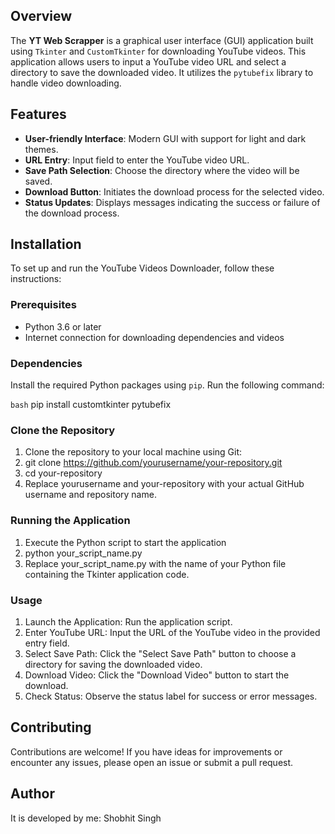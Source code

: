 ## Overview

The **YT Web Scrapper** is a graphical user interface (GUI) application built using `Tkinter` and `CustomTkinter` for downloading YouTube videos. This application allows users to input a YouTube video URL and select a directory to save the downloaded video. It utilizes the `pytubefix` library to handle video downloading.

## Features

- **User-friendly Interface**: Modern GUI with support for light and dark themes.
- **URL Entry**: Input field to enter the YouTube video URL.
- **Save Path Selection**: Choose the directory where the video will be saved.
- **Download Button**: Initiates the download process for the selected video.
- **Status Updates**: Displays messages indicating the success or failure of the download process.

## Installation

To set up and run the YouTube Videos Downloader, follow these instructions:

### Prerequisites

- Python 3.6 or later
- Internet connection for downloading dependencies and videos

### Dependencies

Install the required Python packages using `pip`. Run the following command:

```bash```
pip install customtkinter pytubefix

### Clone the Repository

1. Clone the repository to your local machine using Git:
2. git clone https://github.com/yourusername/your-repository.git
3. cd your-repository
4. Replace yourusername and your-repository with your actual GitHub username and repository name.

### Running the Application
1. Execute the Python script to start the application
2. python your_script_name.py
3. Replace your_script_name.py with the name of your Python file containing the Tkinter application code.

### Usage
1. Launch the Application: Run the application script.
2. Enter YouTube URL: Input the URL of the YouTube video in the provided entry field.
3. Select Save Path: Click the "Select Save Path" button to choose a directory for saving the downloaded video.
4. Download Video: Click the "Download Video" button to start the download.
5. Check Status: Observe the status label for success or error messages.

## Contributing
Contributions are welcome! If you have ideas for improvements or encounter any issues, please open an issue or submit a pull request.

## Author
It is developed by me: Shobhit Singh
